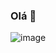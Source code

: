 ### Olá 🤍
![image](https://user-images.githubusercontent.com/127758625/236853695-1aa2cd40-2f0e-49d2-8328-123acdb15f89.png)


